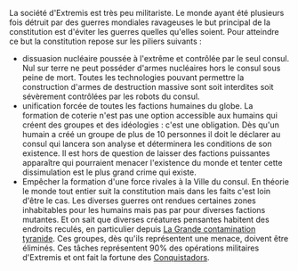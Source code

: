 La société d'Extremis est très peu militariste. Le monde ayant été plusieurs fois détruit par des guerres mondiales ravageuses le but principal de la constitution est d'éviter les guerres quelles qu'elles soient. Pour atteindre ce but la constitution repose sur les piliers suivants : 

 * dissuasion nucléaire poussée à l'extrême et contrôlée par le seul consul. Nul sur terre ne peut posséder d'armes nucléaires hors le consul sous peine de mort. Toutes les technologies pouvant permettre la construction d'armes de destruction massive sont soit interdites soit sévèrement contrôlées par les robots du consul.
 * unification forcée de toutes les factions humaines du globe. La formation de coterie n'est pas une option accessible aux humains qui créent des groupes et des idéologies : c'est une obligation. Dès qu'un humain a créé un groupe de plus de 10 personnes il doit le déclarer au consul qui lancera son analyse et déterminera les conditions de son existence. Il est hors de question de laisser des factions puissantes apparaître qui pourraient menacer l'existence du monde et tenter cette dissimulation est le plus grand crime qui existe.
 * Empêcher la formation d'une force  rivales à la Ville du consul. En théorie le monde tout entier suit la constitution mais dans les faits c'est loin d'être le cas. Les diverses guerres ont rendues certaines zones inhabitables pour les humains mais pas par pour diverses factions mutantes. Et on sait que diverses créatures pensantes habitent des endroits reculés, en particulier depuis [La Grande contamination tyranide](La-grande-contamination). Ces groupes, dès qu'ils représentent une menace, doivent être éliminés. Ces tâches représentent 90% des opérations militaires d'Extremis et ont fait la fortune des [Conquistadors](Conquistadors).